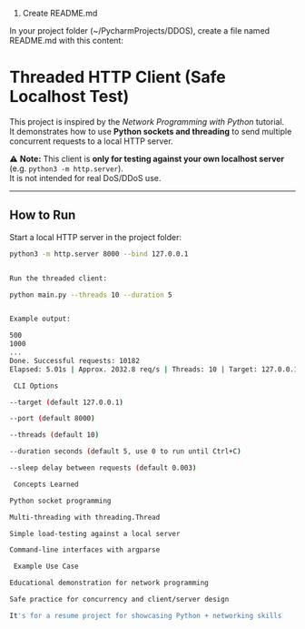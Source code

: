 1. Create README.md

In your project folder (~/PycharmProjects/DDOS), create a file named README.md with this content:

# Threaded HTTP Client (Safe Localhost Test)

This project is inspired by the *Network Programming with Python* tutorial.  
It demonstrates how to use **Python sockets and threading** to send multiple concurrent requests to a local HTTP server.

⚠️ **Note:** This client is **only for testing against your own localhost server** (e.g. `python3 -m http.server`).  
It is not intended for real DoS/DDoS use.

---

##  How to Run

Start a local HTTP server in the project folder:
```bash
python3 -m http.server 8000 --bind 127.0.0.1


Run the threaded client:

python main.py --threads 10 --duration 5


Example output:

500
1000
...
Done. Successful requests: 10182
Elapsed: 5.01s | Approx. 2032.8 req/s | Threads: 10 | Target: 127.0.0.1:8000

 CLI Options

--target (default 127.0.0.1)

--port (default 8000)

--threads (default 10)

--duration seconds (default 5, use 0 to run until Ctrl+C)

--sleep delay between requests (default 0.003)

 Concepts Learned

Python socket programming

Multi-threading with threading.Thread

Simple load-testing against a local server

Command-line interfaces with argparse

 Example Use Case

Educational demonstration for network programming

Safe practice for concurrency and client/server design

It's for a resume project for showcasing Python + networking skills
